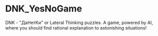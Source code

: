 # DNK_YesNoGame
DNK -  "ДаНетКи" or Lateral Thinking puzzles. A game, powered by AI, where you should find rational explanation to astonishing situations!
